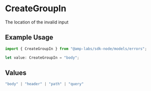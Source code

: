 # CreateGroupIn

The location of the invalid input

## Example Usage

```typescript
import { CreateGroupIn } from "@amp-labs/sdk-node/models/errors";

let value: CreateGroupIn = "body";
```

## Values

```typescript
"body" | "header" | "path" | "query"
```